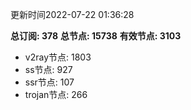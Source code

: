 更新时间2022-07-22 01:36:28

**总订阅: 378**
**总节点: 15738**
**有效节点: 3103**
- v2ray节点: 1803
- ss节点: 927
- ssr节点: 107
- trojan节点: 266
